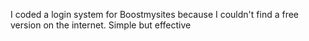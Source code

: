 I coded a login system for Boostmysites because I couldn't find a free version on the internet. Simple but effective
